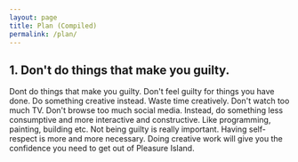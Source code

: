 ```yaml
---
layout: page
title: Plan (Compiled)
permalink: /plan/
---
```


## 1. Don't do things that make you guilty.

Dont do things that make you guilty. Don't feel guilty for things you have done. Do something creative instead. Waste time creatively. Don't watch too much TV. Don't browse too much social media. Instead, do something less consumptive and more interactive and constructive. Like programming, painting, building etc. Not being guilty is really important. Having self-respect is more and more necessary. Doing creative work will give you the confidence you need to get out of Pleasure Island.
